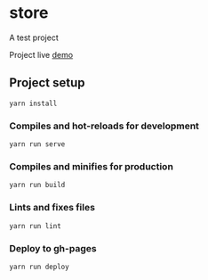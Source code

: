 # store

A test project

Project live [demo](https://abdelrahman3d.github.io/store/)

## Project setup
```
yarn install
```

### Compiles and hot-reloads for development
```
yarn run serve
```

### Compiles and minifies for production
```
yarn run build
```


### Lints and fixes files
```
yarn run lint
```

### Deploy to gh-pages
```
yarn run deploy
```
